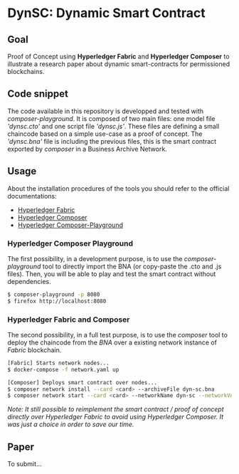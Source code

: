 # DynSC: Dynamic Smart Contract

## Goal

Proof of Concept using **Hyperledger Fabric** and **Hyperledger Composer** to illustrate a research paper about dynamic smart-contracts for permissioned blockchains.

## Code snippet

The code available in this repository is developped and tested with *composer-playground*. It is composed of two main files: one model file *'dynsc.cto'* and one script file *'dynsc.js'*. These files are defining a small chaincode based on a simple use-case as a proof of concept. The *'dynsc.bna'* file is including the previous files, this is the smart contract exported by *composer* in a Business Archive Network.

## Usage

About the installation procedures of the tools you should refer to the official documentations:

 - [Hyperledger Fabric](https://hyperledger-fabric.readthedocs.io/en/release-1.4/index.html)
 - [Hyperledger Composer](https://hyperledger.github.io/composer/v0.19/introduction/introduction.html)
 - [Hyperledger Composer-Playground](https://hyperledger.github.io/composer/v0.19/playground/playground-index)

### Hyperledger Composer Playground

The first possibility, in a development purpose, is to use the *composer-playground* tool to directly import the BNA (or copy-paste the .cto and .js files). Then, you will be able to play and test the smart contract without dependencies.

```bash
$ composer-playground -p 8080
$ firefox http://localhost:8080
```

### Hyperledger Fabric and Composer

The second possibility, in a full test purpose, is to use the *composer* tool to deploy the chaincode from the *BNA* over a existing network instance of *Fabric* blockchain.

```bash
[Fabric] Starts network nodes...
$ docker-compose -f network.yaml up

[Composer] Deploys smart contract over nodes...
$ composer network install --card <card> --archiveFile dyn-sc.bna
$ composer network start --card <card> --networkName dyn-sc --networkVersion 0.1.0 -A <Admin> -S <AdminPassword>
```

*Note: It still possible to reimplement the smart contract / proof of concept directly over Hyperledger Fabric to avoid using Hyperledger Composer. It was just a choice in order to save our time.*

## Paper

To submit...


